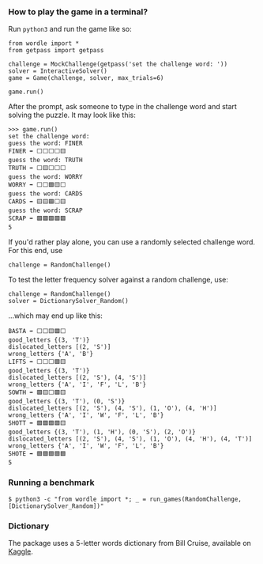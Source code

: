 ### How to play the game in a terminal?

Run `python3` and run the game like so:

```
from wordle import *
from getpass import getpass

challenge = MockChallenge(getpass('set the challenge word: '))
solver = InteractiveSolver()
game = Game(challenge, solver, max_trials=6)

game.run()
```

After the prompt, ask someone to type in the challenge word and start solving the puzzle.
It may look like this:

```
>>> game.run()
set the challenge word:
guess the word: FINER
FINER ➡️ ⬜️⬜️⬜️⬜️🟨
guess the word: TRUTH
TRUTH ➡️ ⬜️🟨⬜️⬜️⬜️
guess the word: WORRY
WORRY ➡️ ⬜️⬜️🟩🟨⬜️
guess the word: CARDS
CARDS ➡️ 🟨🟨🟩⬜️🟨
guess the word: SCRAP
SCRAP ➡️ 🟩🟩🟩🟩🟩
5
```

If you'd rather play alone, you can use a randomly selected challenge word.
For this end, use

```
challenge = RandomChallenge()
```

To test the letter frequency solver against a random challenge, use:

```
challenge = RandomChallenge()
solver = DictionarySolver_Random()
```

...which may end up like this:

```
BASTA ➡️ ⬜⬜🟨🟩⬜
good_letters {(3, 'T')}
dislocated_letters [(2, 'S')]
wrong_letters {'A', 'B'}
LIFTS ➡️ ⬜⬜⬜🟩🟨
good_letters {(3, 'T')}
dislocated_letters [(2, 'S'), (4, 'S')]
wrong_letters {'A', 'I', 'F', 'L', 'B'}
SOWTH ➡️ 🟩🟨⬜🟩🟨
good_letters {(3, 'T'), (0, 'S')}
dislocated_letters [(2, 'S'), (4, 'S'), (1, 'O'), (4, 'H')]
wrong_letters {'A', 'I', 'W', 'F', 'L', 'B'}
SHOTT ➡️ 🟩🟩🟩🟩🟨
good_letters {(3, 'T'), (1, 'H'), (0, 'S'), (2, 'O')}
dislocated_letters [(2, 'S'), (4, 'S'), (1, 'O'), (4, 'H'), (4, 'T')]
wrong_letters {'A', 'I', 'W', 'F', 'L', 'B'}
SHOTE ➡️ 🟩🟩🟩🟩🟩
5
```

### Running a benchmark

```
$ python3 -c "from wordle import *; _ = run_games(RandomChallenge, [DictionarySolver_Random])"
```

### Dictionary

The package uses a 5-letter words dictionary from Bill Cruise, available on
[Kaggle](https://www.kaggle.com/datasets/bcruise/wordle-valid-words).
